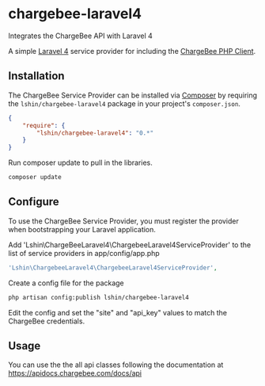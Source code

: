 chargebee-laravel4
==================

Integrates the ChargeBee API with Laravel 4

A simple [Laravel 4](http://four.laravel.com/) service provider for including the [ChargeBee PHP Client](https://github.com/chargebee/chargebee-php).

## Installation

The ChargeBee Service Provider can be installed via [Composer](http://getcomposer.org) by requiring the
`lshin/chargebee-laravel4` package in your project's `composer.json`.

```json
{
    "require": {
        "lshin/chargebee-laravel4": "0.*"
    }
}
```

Run composer update to pull in the libraries.
```bash
composer update
```


## Configure

To use the ChargeBee Service Provider, you must register the provider when bootstrapping your Laravel application.

Add 'Lshin\ChargeBeeLaravel4\ChargebeeLaravel4ServiceProvider' to the list of service providers in app/config/app.php
```php
'Lshin\ChargebeeLaravel4\ChargebeeLaravel4ServiceProvider',
```

Create a config file for the package
```bash
php artisan config:publish lshin/chargebee-laravel4
```

Edit the config and set the "site" and "api_key" values to match the ChargeBee credentials.

## Usage

You can use the the all api classes following the documentation at https://apidocs.chargebee.com/docs/api
